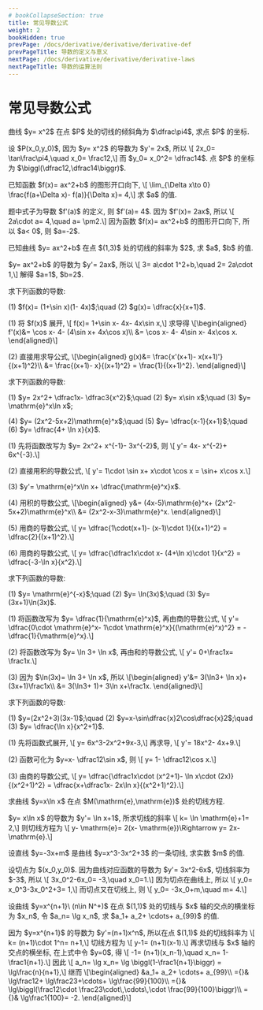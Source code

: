 ```yaml
---
# bookCollapseSection: true
title: 常见导数公式
weight: 2
bookHidden: true
prevPage: /docs/derivative/derivative/derivative-def
prevPageTitle: 导数的定义与意义
nextPage: /docs/derivative/derivative/derivative-laws
nextPageTitle: 导数的运算法则
---
```


# 常见导数公式


<myexample>
<p>曲线 $y= x^2$ 在点 $P$ 处的切线的倾斜角为 $\dfrac\pi4$, 求点 $P$ 的坐标.
</p>
</myexample>
<mysolution>
    <p>设 $P(x_0,y_0)$, 因为 $y= x^2$ 的导数为 $y'= 2x$, 所以 \[
        2x_0= \tan\frac\pi4,\quad x_0= \frac12,\]
    而 $y_0= x_0^2= \dfrac14$. 点 $P$ 的坐标为 $\biggl(\dfrac12,\dfrac14\biggr)$.
</p>
</mysolution>
</p>
<p><myexample>
<p>已知函数 $f(x)= ax^2+b$ 的图形开口向下, \[
        \lim_{\Delta x\to 0} \frac{f(a+\Delta x)- f(a)}{\Delta x}= 4,\]
    求 $a$ 的值.
</p>
</myexample>
<mysolution>
    <p>题中式子为导数 $f'(a)$ 的定义, 则 $f'(a)= 4$. 因为 $f'(x)= 2ax$, 所以 \[
        2a\cdot a= 4,\quad a= \pm2.\]
    因为函数 $f(x)= ax^2+b$ 的图形开口向下, 所以 $a< 0$, 则 $a=-2$.
</p>
</mysolution>
</p>
<p><myexample>
<p>已知曲线 $y= ax^2+b$ 在点 $(1,3)$ 处的切线的斜率为 $2$, 求 $a$, $b$ 的值.
</p>
</myexample>
<mysolution>
    <p>$y= ax^2+b$ 的导数为 $y'= 2ax$, 所以 \[
        3= a\cdot 1^2+b,\quad 2= 2a\cdot 1,\]
    解得 $a=1$, $b=2$.
</p>
</mysolution>
</p>
<p><myexample>
<p>求下列函数的导数:
</p>
<p>(1) $f(x)= (1+\sin x)(1- 4x)$;\quad 
    (2) $g(x)= \dfrac{x}{x+1}$.
</p>
</myexample>
<mysolution>
    <p>(1) 将 $f(x)$ 展开, \[
        f(x)= 1+\sin x- 4x- 4x\sin x,\]
    求导得 \[\begin{aligned}
        f'(x)&= \cos x- 4- (4\sin x+ 4x\cos x)\\
        &= \cos x- 4- 4\sin x- 4x\cos x.
    \end{aligned}\]
</p>
<p>(2) 直接用求导公式, \[\begin{aligned}
        g(x)&= \frac{x'(x+1)- x(x+1)'}{(x+1)^2}\\
        &= \frac{(x+1)- x}{(x+1)^2}
         = \frac{1}{(x+1)^2}.
    \end{aligned}\]
</p>
</mysolution>

<myexample>
<p>求下列函数的导数:
</p>
<p>(1) $y= 2x^2+ \dfrac1x- \dfrac3{x^2}$;\quad
    (2) $y= x\sin x$;\quad
    (3) $y= \mathrm{e}^x\ln x$;
</p>
<p>(4) $y= (2x^2-5x+2)\mathrm{e}^x$;\quad
    (5) $y= \dfrac{x-1}{x+1}$;\quad
    (6) $y= \dfrac{4+ \ln x}{x}$.
</p>
</myexample>
<mysolution>
    <p>(1) 先将函数改写为 $y= 2x^2+ x^{-1}- 3x^{-2}$, 则 \[
        y'= 4x- x^{-2}+ 6x^{-3}.\]
</p>
<p>(2) 直接用积的导数公式, \[
        y'= 1\cdot \sin x+ x\cdot \cos x
        = \sin+ x\cos x.\]
</p>
<p>(3) $y'= \mathrm{e}^x\ln x+ \dfrac{\mathrm{e}^x}x$.
</p>
<p>(4) 用积的导数公式, \[\begin{aligned}
        y&= (4x-5)\mathrm{e}^x+ (2x^2-5x+2)\mathrm{e}^x\\
        &= (2x^2-x-3)\mathrm{e}^x.
    \end{aligned}\]
</p>
<p>(5) 用商的导数公式, \[
        y= \dfrac{1\cdot(x+1)- (x-1)\cdot 1}{(x+1)^2}
        = \dfrac{2}{(x+1)^2}.\]
</p>
<p>(6) 用商的导数公式, \[
        y= \dfrac{\dfrac1x\cdot x- (4+\ln x)\cdot 1}{x^2}
        = \dfrac{-3-\ln x}{x^2}.\]
</p>
</mysolution>
</p>
<p><myexample>
<p>求下列函数的导数:
</p>
<p>(1) $y= \mathrm{e}^{-x}$;\quad
    (2) $y= \ln(3x)$;\quad
    (3) $y= (3x+1)\ln(3x)$.
</p>
</myexample>
<mysolution>
    <p>(1) 将函数改写为 $y= \dfrac{1}{\mathrm{e}^x}$, 再由商的导数公式, \[
        y'= \dfrac{0\cdot \mathrm{e}^x- 1\cdot \mathrm{e}^x}{(\mathrm{e}^x)^2}
        = -\dfrac{1}{\mathrm{e}^x}.\]
</p>
<p>(2) 将函数改写为 $y= \ln 3+ \ln x$, 再由和的导数公式, \[
        y'= 0+\frac1x= \frac1x.\]
</p>
<p>(3) 因为 $\ln(3x)= \ln 3+ \ln x$, 所以 \[\begin{aligned}
        y'&= 3(\ln3+ \ln x)+ (3x+1)\frac1x\\
        &= 3(\ln3+ 1)+ 3\ln x+\frac1x.
    \end{aligned}\]
</p>
</mysolution>

<myexample>
<p>求下列函数的导数:
</p>
<p>(1) $y=(2x^2+3)(3x-1)$;\quad 
    (2) $y=x-\sin\dfrac{x}2\cos\dfrac{x}2$;\quad 
    (3) $y= \dfrac{\ln x}{x^2+1}$.
</p>
</myexample>
<mysolution>
    <p>(1) 先将函数式展开, \[
        y= 6x^3-2x^2+9x-3,\]
    再求导, \[
        y'= 18x^2- 4x+9.\]
</p>
<p>(2) 函数可化为 $y=x- \dfrac12\sin x$, 则 \[
        y= 1- \dfrac12\cos x.\]
</p>
<p>(3) 由商的导数公式, \[
        y= \dfrac{\dfrac1x\cdot (x^2+1)- \ln x\cdot (2x)}{(x^2+1)^2}
        = \dfrac{x+\dfrac1x- 2x\ln x}{(x^2+1)^2}.\]
</p>
</mysolution>
</p>
<p><myexample>
<p>求曲线 $y=x\ln x$ 在点 $M(\mathrm{e},\mathrm{e})$ 处的切线方程.
</p>
</myexample>
<mysolution>
    <p>$y= x\ln x$ 的导数为 $y'= \ln x+1$, 所求切线的斜率 \[
        k= \ln \mathrm{e}+1= 2,\]
    则切线方程为 \[
        y- \mathrm{e}= 2(x- \mathrm{e})\Rightarrow
        y= 2x- \mathrm{e}.\]
</p>
</mysolution>
</p>
<p><myexample>
<p>设直线 $y=-3x+m$ 是曲线 $y=x^3-3x^2+3$ 的一条切线, 求实数 $m$ 的值.
</p>
</myexample>
<mysolution>
    <p>设切点为 $(x_0,y_0)$. 因为曲线对应函数的导数为 $y'= 3x^2-6x$, 切线斜率为 $-3$, 所以 \[
        3x_0^2-6x_0= -3,\quad x_0=1.\]
    因为切点在曲线上, 所以 \[
        y_0= x_0^3-3x_0^2+3= 1,\]
    而切点又在切线上, 则 \[
        y_0= -3x_0+m,\quad m= 4.\]
</p>
</mysolution>
</p>
<p><myexample>
<p>设曲线 $y=x^{n+1}\ (n\in N^+)$ 在点 $(1,1)$ 处的切线与 $x$ 轴的交点的横坐标为 $x_n$, 令 $a_n= \lg x_n$, 求 $a_1+ a_2+ \cdots+ a_{99}$ 的值.
</p>
</myexample>
<mysolution>
    <p>因为 $y=x^{n+1}$ 的导数为 $y'=(n+1)x^n$, 所以在点 $(1,1)$ 处的切线斜率为 \[
        k= (n+1)\cdot 1^n= n+1,\]
    切线方程为 \[
        y-1= (n+1)(x-1).\]
    再求切线与 $x$ 轴的交点的横坐标, 在上式中令 $y=0$, 得 \[
        -1= (n+1)(x_n-1),\quad x_n= 1-\frac1{n+1}.\]
    因此 \[
        a_n= \lg x_n= \lg \biggl(1-\frac1{n+1}\biggr)
        = \lg\frac{n}{n+1},\]
    继而 \[\begin{aligned}
        &a_1+ a_2+ \cdots+ a_{99}\\
        ={}& \lg\frac12+ \lg\frac23+\cdots+ \lg\frac{99}{100}\\
        ={}& \lg\biggl(\frac12\cdot \frac23\cdot\,\cdots\,\cdot \frac{99}{100}\biggr)\\
        ={}& \lg\frac1{100}= -2.
    \end{aligned}\]
</p>
</mysolution>

